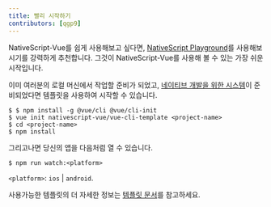 ```yaml
---
title: 빨리 시작하기
contributors: [qgp9]
---
```


NativeScript-Vue를 쉽게 사용해보고 싶다면, [NativeScript Playground](https://play.nativescript.org?template=play-vue)를 사용해보시기를 강력하게 추천합니다. 그것이 NativeScript-Vue를 사용해 볼 수 있는 가장 쉬운 시작입니다.

이미 여러분의 로컬 머신에서 작업할 준비가 되었고, [네이티브 개발을 위한 시스템](/ko/docs/getting-started/installation)이 준비되었다면 템플릿을 사용하여 시작할 수 있습니다.

```shell
$ $ npm install -g @vue/cli @vue/cli-init
$ vue init nativescript-vue/vue-cli-template <project-name>
$ cd <project-name>
$ npm install
```

그리고나면 당신의 앱을 다음처럼 열 수 있습니다.

```shell
$ npm run watch:<platform>
```

`<platform>`: `ios` | `android`.

사용가능한 템플릿의 더 자세한 정보는 [템플릿 문서](/ko/docs/getting-started/templates)를 참고하세요.
